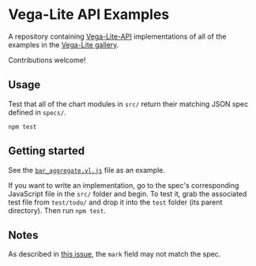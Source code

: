 Vega-Lite API Examples
===

A repository containing [Vega-Lite-API](https://vega.github.io/vega-lite-api/) implementations of all of the examples in the [Vega-Lite gallery](https://vega.github.io/vega-lite/examples/).

Contributions welcome!

## Usage

Test that all of the chart modules in `src/` return their matching JSON spec defined in `specs/`.

```
npm test
```

## Getting started

See the [`bar_aggregate.vl.js`](./src/bar_aggregate.vl.js) file as an example.

If you want to write an implementation, go to the spec's corresponding JavaScript file in the `src/` folder and begin. To test it, grab the associated test file from `test/todo/` and drop it into the `test` folder (its parent directory). Then run `npm test`.

## Notes

As described in [this issue](https://github.com/vega/vega-lite-api/issues/440), the `mark` field may not match the spec.
